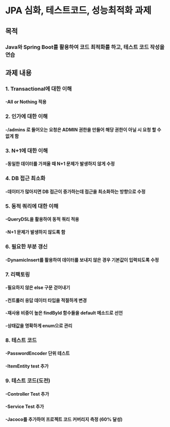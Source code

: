 # JPA 심화, 테스트코드, 성능최적화 과제

## 목적
### Java와 Spring Boot를 활용하여 코드 최적화를 하고, 테스트 코드 작성을 연습

## 과제 내용
### 1. Transactional에 대한 이해
#### -All or Nothing 적용

### 2. 인가에 대한 이해
#### -/admins 로 들어오는 요청은 ADMIN 권한을 만들어 해당 권한이 아닐 시 요청 할 수 없게 함

### 3. N+1에 대한 이해
#### -동일한 데이터를 가져올 때 N+1 문제가 발생하지 않게 수정

### 4. DB 접근 최소화
#### -데이터가 많아지면 DB 접근이 증가하는데 접근을 최소화하는 방향으로 수정

### 5. 동적 쿼리에 대한 이해
#### -QueryDSL을 활용하여 동적 쿼리 적용
#### -N+1 문제가 발생하지 않도록 함

### 6. 필요한 부분 갱신
#### -DynamicInsert를 활용하여 데이터를 보내지 않은 경우 기본값이 입력되도록 수정

### 7. 리팩토링
#### -필요하지 않은 else 구문 걷어내기
#### -컨트롤러 응답 데이터 타입을 적절하게 변경
#### -재사용 비중이 높은 findById 함수들을 default 메소드로 선언
#### -상태값을 명확하게 enum으로 관리

### 8. 테스트 코드
#### -PasswordEncoder 단위 테스트
#### -ItemEntity test 추가

### 9. 테스트 코드(도전)
#### -Controller Test 추가
#### -Service Test 추가
#### -Jacoco를 추가하여 프로젝트 코드 커버리지 측정 (60% 달성)
